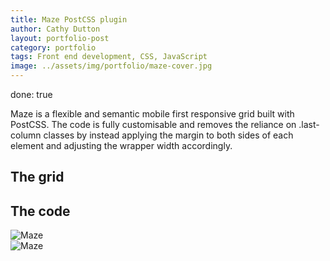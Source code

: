 ```yaml
---
title: Maze PostCSS plugin
author: Cathy Dutton
layout: portfolio-post
category: portfolio
tags: Front end development, CSS, JavaScript
image: ../assets/img/portfolio/maze-cover.jpg
---
```


done: true
<p class="highlight-quote">
Maze is a flexible and semantic mobile first responsive grid built with PostCSS. The code is fully customisable and removes the reliance on .last-column classes by instead applying the margin to both sides of each element and adjusting the wrapper width accordingly.
</p>

<h2 class="heading">The grid</h2>

<h2 class="heading">The code</h2>



<section class="portfolio-images">
<div class="portfolio-piece-wrapper">
    <div class="portfolio-piece">
        <img src="../assets/img/portfolio/ao/maze-one.jpg" class="portfolio-piece__img"  alt="Maze">
    </div>
</div>
<div class="portfolio-piece-wrapper">
    <div class="portfolio-piece">
        <img src="../assets/img/portfolio/ao/maze-two.jpg" class="portfolio-piece__img"  alt="Maze">
    </div>
</div>
</section>